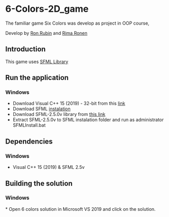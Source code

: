 # 6-Colors-2D_game
The familiar game Six Colors was develop as project in OOP course, 

Develop by [Ron Rubin](https://github.com/RonRu) and [Rima Ronen](https://github.com/rimaronen)
<h2> Introduction </h2>


This game uses [SFML Library](https://www.sfml-dev.org/documentation/2.5.0/)

<h2> Run the application </h2>

  <h3> Windows </h3>

* Download Visual C++ 15 (2019) - 32-bit from this [link](https://visualstudio.microsoft.com/vs/older-downloads/)
* Download SFML [instalation](https://drive.google.com/file/d/1VIpjt30cMSbC01n43IbfgElAK2C6V3R_/view)
* Download SFML-2.5.0v library from [this link](https://www.sfml-dev.org/download/sfml/2.5.0/)
* Extract SFML-2.5.0v to SFML instalation folder and run as administrator SFMLInstall.bat



<h2> Dependencies </h2>

<h3> Windows </h3>

* Visual C++ 15 (2019)
& SFML 2.5v

<h2> Building the solution </h2>
<h3> Windows </h3>
* Open 6 colors solution in Microsoft VS 2019 and click on the solution.
